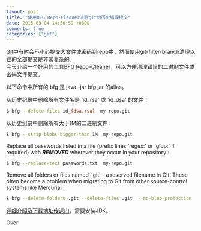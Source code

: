 ```yaml
---
layout: post
title: "使用BFG Repo-Cleaner清除git的历史错误提交"
date: 2015-03-04 14:50:59 +0800
comments: true
categories: ["git"]
---
```


Git中有时会不小心提交大文件或密码到repo中，然而使用git-filter-branch清理以往的全部提交是非常复杂的。  
今天介绍一个好用的工具[BFG Repo-Cleaner](https://rtyley.github.io/bfg-repo-cleaner/)，可以方便清理错误的二进制文件或密码文件提交。  

以下命令中所有的 bfg 是 java -jar bfg.jar 的alias。

从历史纪录中删除所有文件名是 'id_rsa' 或 'id_dsa' 的文件：

```bash
$ bfg --delete-files id_{dsa,rsa}  my-repo.git
```

从历史纪录中删除所有大于1M的二进制文件 :

```bash
$ bfg --strip-blobs-bigger-than 1M  my-repo.git
```

<!--more-->

Replace all passwords listed in a file (prefix lines 'regex:' or 'glob:' if required) with ***REMOVED*** wherever they occur in your repository :

```bash
$ bfg --replace-text passwords.txt  my-repo.git
```

Remove all folders or files named '.git' - a reserved filename in Git. These often become a problem when migrating to Git from other source-control systems like Mercurial :

```bash
$ bfg --delete-folders .git --delete-files .git  --no-blob-protection  my-repo.git
```

[详细介绍及下载地址传送门](https://rtyley.github.io/bfg-repo-cleaner/)，需要安装JDK。

Over
